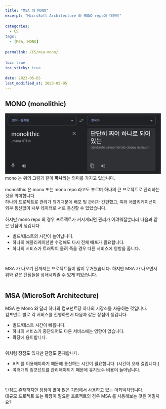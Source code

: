 ```yaml
---
title: "MSA 와 MONO"
excerpt: "MicroSoft Architecture 와 MONO repo에 대하여"

categories:
  - CS
tags:
  - [MSA, MONO]

permalink: /CS/msa-mono/

toc: true
toc_sticky: true

date: 2023-05-05
last_modified_at: 2023-05-05
---
```


## MONO (monolithic)

![monolithic](/assets/images/posts_img/msa-mono/monolithic.png) <br>
mono 는 위의 그림과 같이 <strong>하나</strong>라는 의미를 가지고 있습니다.<br>
<br>
monolithic 은 mono 또는 mono repo 라고도 부르며 하나의 큰 프로젝트로 관리하는 것을 의미합니다.<br>
하나의 프로젝트로 관리가 되기때문에 배포 및 관리가 간편했고, 여러 애플리케이션이 외부 통신없이 내부 데이터로 서로 통신할 수 있었습니다.<br>
<br>
하지만 mono repo 의 경우 프로젝트가 커지게되면 관리가 어려워질뿐더러 다음과 같은 단점이 생깁니다.<br>
- 빌드/테스트의 시간이 늘어납니다.
- 하나의 애플리케이션만 수정해도 다시 전체 배포가 필요합니다.
- 하나의 서비스가 트래픽이 몰려 죽을 경우 다른 서비스에 영향을 줍니다.
<br>


MSA 가 나오기 전까지는 프로젝트들이 많이 무거웠습니다. 하지만 MSA 가 나오면서 위와 같은 단점들을 상쇄시켜줄 수 있게 되었습니다.
<br>
<br>

## MSA (MicroSoft Architecture)
MSA 는 Mono 와 달리 하나의 컴포넌트당 하나의 저장소를 사용하는 것입니다. <br>
컴포넌트 별로 각 서비스를 진행하면서 다음과 같은 장점이 생깁니다.<br>

- 빌드/테스트 시간이 빠릅니다.
- 하나의 서비스가 중단되어도 다른 서비스에는 영향이 없습니다.
- 확장에 용이합니다.

<br>
위처럼 장점도 있지만 단점도 존재합니다. <br> 

- API 를 이용해야하기 때문에 통신하는 시간이 필요합니다. (시간이 오래 걸립니다.)
- 여러개의 컴포넌트를 관리해야되기 때문에 유지보수 비용이 늘어납니다.
<br>

단점도 존재하지만 장점이 많아 많은 기업에서 사용하고 있는 아키텍처입니다. <br>
대규모 프로젝트 또는 확장이 필요한 프로젝트의 경우 MSA 를 사용해보는 것은 어떨까요?







